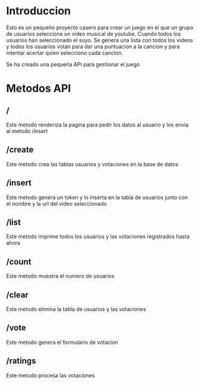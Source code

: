 # Introduccion
Esto es un pequeño proyecto casero para crear un juego en el que un grupo de usuarios selecciona un video musical de youtube. 
Cuando todos los usuarios han seleccionado el suyo. Se genera una lista con todos los videos y todos los usuarios votan para dar una puntuacion a la cancion y para intentar acertar quien selecciono cada cancion.

Se ha creado una pequeña API para gestionar el juego
# Metodos API
## /
Este metodo renderiza la pagina para pedir los datos al usuario y los envia al metodo /insert
## /create
Este metodo crea las tablas usuarios y votaciones en la base de datos
## /insert
Este metodo genera un token y lo inserta en la tabla de usuarios junto con el nombre y la url del video seleccionado
## /list
Este metodo imprime todos los usuarios y las votaciones registrados hasta ahora
## /count
Este metodo muestra el numero de usuarios
## /clear
Este metodo elimina la tabla de usuarios y las votaciones
## /vote
Este metodo genera el formulario de votacion
## /ratings
Este metodo procesa las votaciones 
